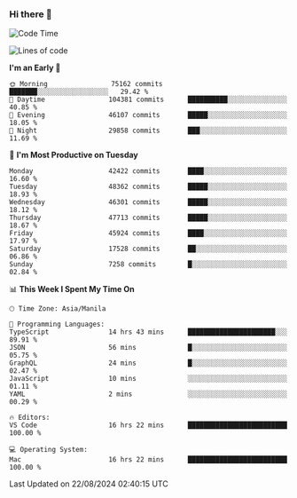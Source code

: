 ### Hi there 👋

<!--START_SECTION:waka-->
![Code Time](http://img.shields.io/badge/Code%20Time-5%2C465%20hrs%2014%20mins-blue)

![Lines of code](https://img.shields.io/badge/From%20Hello%20World%20I%27ve%20Written-116.2%20million%20lines%20of%20code-blue)

**I'm an Early 🐤** 

```text
🌞 Morning                75162 commits       ███████░░░░░░░░░░░░░░░░░░   29.42 % 
🌆 Daytime                104381 commits      ██████████░░░░░░░░░░░░░░░   40.85 % 
🌃 Evening                46107 commits       █████░░░░░░░░░░░░░░░░░░░░   18.05 % 
🌙 Night                  29858 commits       ███░░░░░░░░░░░░░░░░░░░░░░   11.69 % 
```
📅 **I'm Most Productive on Tuesday** 

```text
Monday                   42422 commits       ████░░░░░░░░░░░░░░░░░░░░░   16.60 % 
Tuesday                  48362 commits       █████░░░░░░░░░░░░░░░░░░░░   18.93 % 
Wednesday                46301 commits       █████░░░░░░░░░░░░░░░░░░░░   18.12 % 
Thursday                 47713 commits       █████░░░░░░░░░░░░░░░░░░░░   18.67 % 
Friday                   45924 commits       ████░░░░░░░░░░░░░░░░░░░░░   17.97 % 
Saturday                 17528 commits       ██░░░░░░░░░░░░░░░░░░░░░░░   06.86 % 
Sunday                   7258 commits        █░░░░░░░░░░░░░░░░░░░░░░░░   02.84 % 
```


📊 **This Week I Spent My Time On** 

```text
🕑︎ Time Zone: Asia/Manila

💬 Programming Languages: 
TypeScript               14 hrs 43 mins      ██████████████████████░░░   89.91 % 
JSON                     56 mins             █░░░░░░░░░░░░░░░░░░░░░░░░   05.75 % 
GraphQL                  24 mins             █░░░░░░░░░░░░░░░░░░░░░░░░   02.47 % 
JavaScript               10 mins             ░░░░░░░░░░░░░░░░░░░░░░░░░   01.11 % 
YAML                     2 mins              ░░░░░░░░░░░░░░░░░░░░░░░░░   00.29 % 

🔥 Editors: 
VS Code                  16 hrs 22 mins      █████████████████████████   100.00 % 

💻 Operating System: 
Mac                      16 hrs 22 mins      █████████████████████████   100.00 % 
```


 Last Updated on 22/08/2024 02:40:15 UTC
<!--END_SECTION:waka-->


<!--
**rad182/rad182** is a ✨ _special_ ✨ repository because its `README.md` (this file) appears on your GitHub profile.

Here are some ideas to get you started:

- 🔭 I’m currently working on ...
- 🌱 I’m currently learning ...
- 👯 I’m looking to collaborate on ...
- 🤔 I’m looking for help with ...
- 💬 Ask me about ...
- 📫 How to reach me: ...
- 😄 Pronouns: ...
- ⚡ Fun fact: ...
-->
